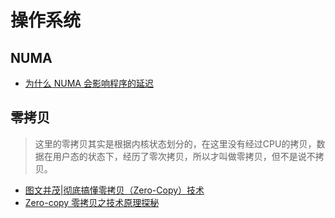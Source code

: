 # 操作系统

## NUMA
* [为什么 NUMA 会影响程序的延迟](https://mp.weixin.qq.com/s/NdMAgdeRonDVr5h2vgOixg)

## 零拷贝
  > 这里的零拷贝其实是根据内核状态划分的，在这里没有经过CPU的拷贝，数据在用户态的状态下，经历了零次拷贝，所以才叫做零拷贝，但不是说不拷贝。
* [图文并茂|彻底搞懂零拷贝（Zero-Copy）技术](https://cloud.tencent.com/developer/article/2118719)
* [Zero-copy 零拷贝之技术原理探秘](https://juejin.cn/post/6863264864140935175)

